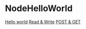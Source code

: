 # NodeHelloWorld

[Hello world](https://hackmd.io/jm58ZFKLQKuHvn8rVNYeWQ?view)
[Read & Write](https://hackmd.io/nYZdYVAIR6u_aPvVnCbelQ)
[POST & GET]()
